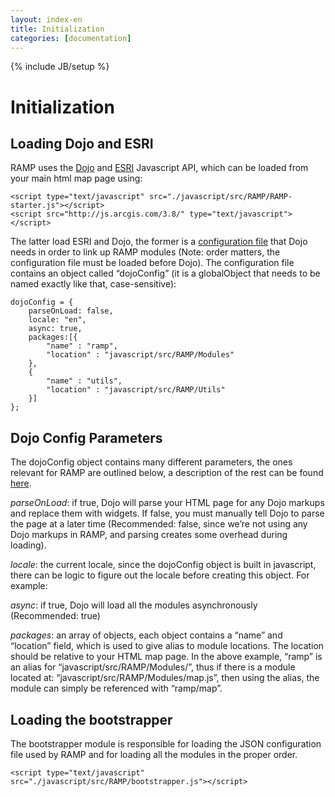 ```yaml
---
layout: index-en
title: Initialization
categories: [documentation]
---
```

{% include JB/setup %}

# Initialization

## Loading Dojo and ESRI

RAMP uses the [Dojo](http://dojotoolkit.org/) and [ESRI](https://developers.arcgis.com/javascript/) Javascript API, which can be loaded from your main html map page using:

	<script type="text/javascript" src="./javascript/src/RAMP/RAMP-starter.js"></script>
	<script src="http://js.arcgis.com/3.8/" type="text/javascript"></script>

The latter load ESRI and Dojo, the former is a [configuration file](http://dojotoolkit.org/reference-guide/1.9/dojo/_base/config.html) that Dojo needs in order to link up RAMP modules (Note: order matters, the configuration file must be loaded before Dojo). The configuration file contains an object called “dojoConfig” (it is a globalObject that needs to be named exactly like that, case-sensitive):

	dojoConfig = {
		parseOnLoad: false,
		locale: "en",
		async: true,
		packages:[{
			"name" : "ramp",
			"location" : "javascript/src/RAMP/Modules"
		},
		{
			"name" : "utils",
			"location" : "javascript/src/RAMP/Utils"
		}]
	};

## Dojo Config Parameters

The dojoConfig object contains many different parameters, the ones relevant for RAMP are outlined below, a description of the rest can be found [here](http://dojotoolkit.org/reference-guide/1.9/dojo/_base/config.html). 

_parseOnLoad_: if true, Dojo will parse your HTML page for any Dojo markups and replace them with widgets. If false, you must manually tell Dojo to parse the page at a later time (Recommended: false, since we’re not using any Dojo markups in RAMP, and parsing creates some overhead during loading).

_locale_: the current locale, since the dojoConfig object is built in javascript, there can be logic to figure out the locale before creating this object. For example:

_async_: if true, Dojo will load all the modules asynchronously (Recommended: true)

_packages_: an array of objects, each object contains a “name” and “location” field, which is used to give alias to module locations. The location should be relative to your HTML map page. In the above example, “ramp” is an alias for “javascript/src/RAMP/Modules/”, thus if there is a module located at: “javascript/src/RAMP/Modules/map.js”, then using the alias, the module can simply be referenced with “ramp/map”. 

## Loading the bootstrapper

The bootstrapper module is responsible for loading the JSON configuration file used by RAMP and for loading all the modules in the proper order. 

	<script type="text/javascript" src="./javascript/src/RAMP/bootstrapper.js"></script>

